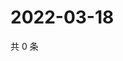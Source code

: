 # 2022-03-18

共 0 条

<!-- BEGIN WEIBO -->
<!-- 最后更新时间 Fri Mar 18 2022 20:07:41 GMT+0800 (China Standard Time) -->

<!-- END WEIBO -->
